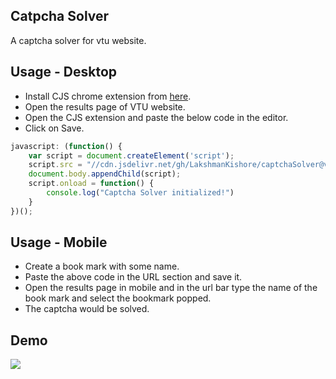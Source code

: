 ## Catpcha Solver

A captcha solver for vtu website.


## Usage - Desktop

* Install CJS chrome extension from [here](https://chrome.google.com/webstore/detail/custom-javascript-for-web/ddbjnfjiigjmcpcpkmhogomapikjbjdk).
* Open the results page of VTU website.
* Open the CJS extension and paste the below code in the editor.
* Click on Save.

```javascript
javascript: (function() {
    var script = document.createElement('script');
    script.src = "//cdn.jsdelivr.net/gh/LakshmanKishore/captchaSolver@v1.0.0/solver.min.js";
    document.body.appendChild(script);
    script.onload = function() {
        console.log("Captcha Solver initialized!")
    }
})();
```



## Usage - Mobile

* Create a book mark with some name.
* Paste the above code in the URL section and save it.
* Open the results page in mobile and in the url bar type the name of the book mark and select the bookmark popped.
* The captcha would be solved.



## Demo

![](./captcha_solve_eg.gif)